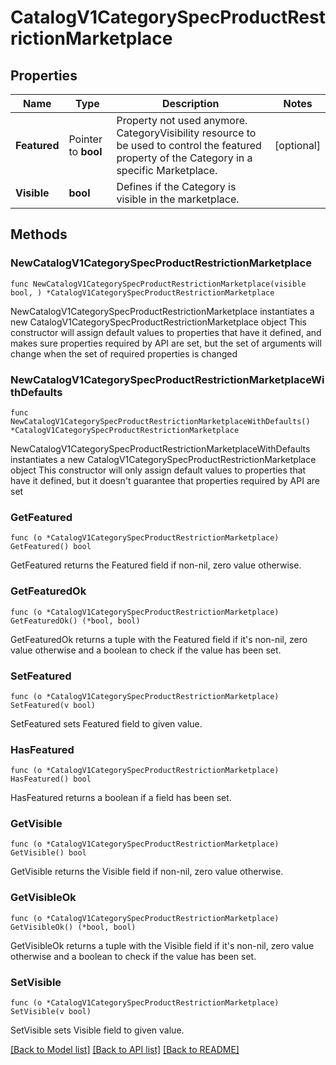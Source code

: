 # CatalogV1CategorySpecProductRestrictionMarketplace

## Properties

Name | Type | Description | Notes
------------ | ------------- | ------------- | -------------
**Featured** | Pointer to **bool** | Property not used anymore. CategoryVisibility resource to be used to control the featured property of the Category in a specific Marketplace. | [optional] 
**Visible** | **bool** | Defines if the Category is visible in the marketplace. | 

## Methods

### NewCatalogV1CategorySpecProductRestrictionMarketplace

`func NewCatalogV1CategorySpecProductRestrictionMarketplace(visible bool, ) *CatalogV1CategorySpecProductRestrictionMarketplace`

NewCatalogV1CategorySpecProductRestrictionMarketplace instantiates a new CatalogV1CategorySpecProductRestrictionMarketplace object
This constructor will assign default values to properties that have it defined,
and makes sure properties required by API are set, but the set of arguments
will change when the set of required properties is changed

### NewCatalogV1CategorySpecProductRestrictionMarketplaceWithDefaults

`func NewCatalogV1CategorySpecProductRestrictionMarketplaceWithDefaults() *CatalogV1CategorySpecProductRestrictionMarketplace`

NewCatalogV1CategorySpecProductRestrictionMarketplaceWithDefaults instantiates a new CatalogV1CategorySpecProductRestrictionMarketplace object
This constructor will only assign default values to properties that have it defined,
but it doesn't guarantee that properties required by API are set

### GetFeatured

`func (o *CatalogV1CategorySpecProductRestrictionMarketplace) GetFeatured() bool`

GetFeatured returns the Featured field if non-nil, zero value otherwise.

### GetFeaturedOk

`func (o *CatalogV1CategorySpecProductRestrictionMarketplace) GetFeaturedOk() (*bool, bool)`

GetFeaturedOk returns a tuple with the Featured field if it's non-nil, zero value otherwise
and a boolean to check if the value has been set.

### SetFeatured

`func (o *CatalogV1CategorySpecProductRestrictionMarketplace) SetFeatured(v bool)`

SetFeatured sets Featured field to given value.

### HasFeatured

`func (o *CatalogV1CategorySpecProductRestrictionMarketplace) HasFeatured() bool`

HasFeatured returns a boolean if a field has been set.

### GetVisible

`func (o *CatalogV1CategorySpecProductRestrictionMarketplace) GetVisible() bool`

GetVisible returns the Visible field if non-nil, zero value otherwise.

### GetVisibleOk

`func (o *CatalogV1CategorySpecProductRestrictionMarketplace) GetVisibleOk() (*bool, bool)`

GetVisibleOk returns a tuple with the Visible field if it's non-nil, zero value otherwise
and a boolean to check if the value has been set.

### SetVisible

`func (o *CatalogV1CategorySpecProductRestrictionMarketplace) SetVisible(v bool)`

SetVisible sets Visible field to given value.



[[Back to Model list]](../README.md#documentation-for-models) [[Back to API list]](../README.md#documentation-for-api-endpoints) [[Back to README]](../README.md)


